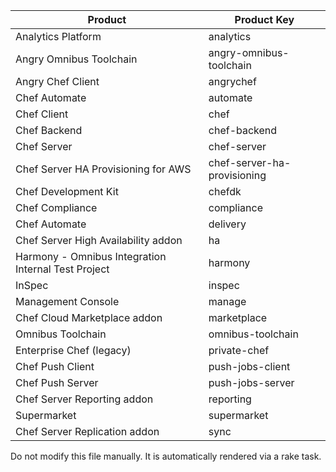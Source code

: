 | Product | Product Key  |
| ------- | ------------ |
| Analytics Platform | analytics |
| Angry Omnibus Toolchain | angry-omnibus-toolchain |
| Angry Chef Client | angrychef |
| Chef Automate | automate |
| Chef Client | chef |
| Chef Backend | chef-backend |
| Chef Server | chef-server |
| Chef Server HA Provisioning for AWS | chef-server-ha-provisioning |
| Chef Development Kit | chefdk |
| Chef Compliance | compliance |
| Chef Automate | delivery |
| Chef Server High Availability addon | ha |
| Harmony - Omnibus Integration Internal Test Project | harmony |
| InSpec | inspec |
| Management Console | manage |
| Chef Cloud Marketplace addon | marketplace |
| Omnibus Toolchain | omnibus-toolchain |
| Enterprise Chef (legacy) | private-chef |
| Chef Push Client | push-jobs-client |
| Chef Push Server | push-jobs-server |
| Chef Server Reporting addon | reporting |
| Supermarket | supermarket |
| Chef Server Replication addon | sync |

Do not modify this file manually. It is automatically rendered via a rake task.
